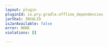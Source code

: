 ```yaml
---
layout: plugin
pluginId: io.pry.gradle.offline_dependencies
jarSha1: INVALID
isJarAvailable: false
error: NONE
violations: []

---
```

